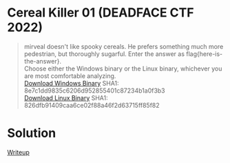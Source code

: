 # Cereal Killer 01 (DEADFACE CTF 2022)

> mirveal doesn't like spooky cereals. He prefers something much more pedestrian, but thoroughly sugarful. Enter the answer as flag{here-is-the-answer}.  
> Choose either the Windows binary or the Linux binary, whichever you are most comfortable analyzing.  
> [Download Windows Binary](./given_files/deadface2022_re05.exe)
SHA1: 8e7c1dd9835c6206d952855401c87234b1a0f3b3  
> [Download Linux Binary](./given_files/deadface2022_re05)
SHA1: 826dfb91409caa6ce02f88a46f2d63715ff85f82

# Solution
[Writeup]()